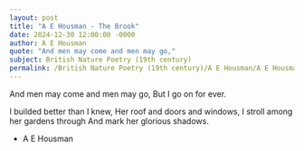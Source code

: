 ```yaml
---
layout: post
title: "A E Housman - The Brook"
date: 2024-12-30 12:00:00 -0000
author: A E Housman
quote: "And men may come and men may go,"
subject: British Nature Poetry (19th century)
permalink: /British Nature Poetry (19th century)/A E Housman/A E Housman - The Brook
---
```


And men may come and men may go,
But I go on for ever.

I builded better than I knew,
Her roof and doors and windows,
I stroll among her gardens through
And mark her glorious shadows.

- A E Housman
